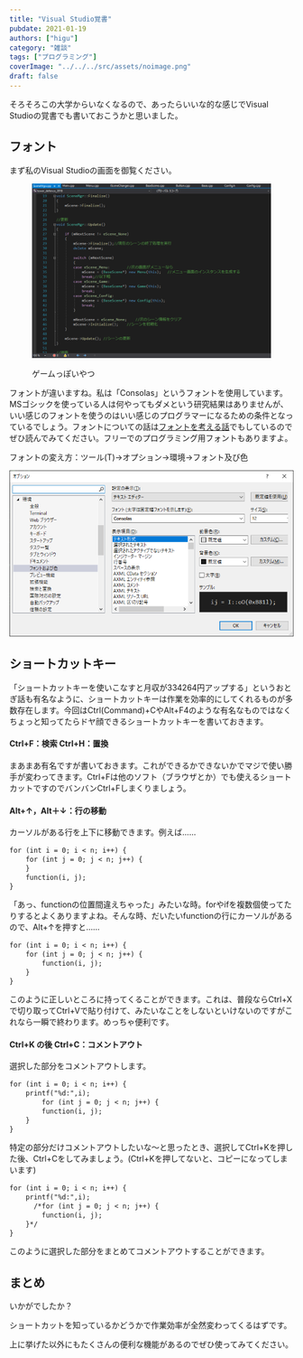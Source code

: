 ```yaml
---
title: "Visual Studio覚書"
pubdate: 2021-01-19
authors: ["higu"]
category: "雑談"
tags: ["プログラミング"]
coverImage: "../../../src/assets/noimage.png"
draft: false
---
```


そろそろこの大学からいなくなるので、あったらいいな的な感じでVisual Studioの覚書でも書いておこうかと思いました。

## フォント

まず私のVisual Studioの画面を御覧ください。

<figure>

![](../../assets/post/20210119/image-2.png)

<figcaption>

ゲームっぽいやつ

</figcaption>

</figure>

フォントが違いますね。私は「Consolas」というフォントを使用しています。MSゴシックを使っている人は何やってもダメという研究結果はありませんが、いい感じのフォントを使うのはいい感じのプログラマーになるための条件となっているでしょう。フォントについての話は[フォントを考える話](https://uu-cactus.com/?p=81)でもしているのでぜひ読んでみてください。フリーでのプログラミング用フォントもありますよ。

  
フォントの変え方：ツール(T)→オプション→環境→フォント及び色

![](../../assets/post/20210119/image-3.png)

## ショートカットキー

「ショートカットキーを使いこなすと月収が334264円アップする」というおとぎ話も有名なように、ショートカットキーは作業を効率的にしてくれるものが多数存在します。今回はCtrl(Command)+CやAlt+F4のような有名なものではなくちょっと知ってたらドヤ顔できるショートカットキーを書いておきます。

#### Ctrl+F：検索 Ctrl+H：置換

まあまあ有名ですが書いておきます。これができるかできないかでマジで使い勝手が変わってきます。Ctrl+Fは他のソフト（ブラウザとか）でも使えるショートカットですのでバンバンCtrl+Fしまくりましょう。

#### Alt+↑，Alt＋↓：行の移動

カーソルがある行を上下に移動できます。例えば……

```
for (int i = 0; i < n; i++) {
	for (int j = 0; j < n; j++) {
	}
	function(i, j);
}
```

「あっ、functionの位置間違えちゃった」みたいな時。forやifを複数個使ってたりするとよくありますよね。そんな時、だいたいfunctionの行にカーソルがあるので、Alt+↑を押すと……

```
for (int i = 0; i < n; i++) {
	for (int j = 0; j < n; j++) {
		function(i, j);
	}
}
```

このように正しいところに持ってくることができます。これは、普段ならCtrl+Xで切り取ってCtrl+Vで貼り付けて、みたいなことをしないといけないのですがこれなら一瞬で終わります。めっちゃ便利です。

#### Ctrl+K の後 Ctrl+C：コメントアウト

選択した部分をコメントアウトします。

```
for (int i = 0; i < n; i++) {
	printf("%d:",i);
        for (int j = 0; j < n; j++) {
		function(i, j);
	}
}
```

特定の部分だけコメントアウトしたいな～と思ったとき、選択してCtrl+Kを押した後、Ctrl+Cをしてみましょう。(Ctrl+Kを押してないと、コピーになってしまいます)

```
for (int i = 0; i < n; i++) {
	printf("%d:",i);
      /*for (int j = 0; j < n; j++) {
		function(i, j);
	}*/
}
```

このように選択した部分をまとめてコメントアウトすることができます。

## まとめ

いかがでしたか？

ショートカットを知っているかどうかで作業効率が全然変わってくるはずです。

上に挙げた以外にもたくさんの便利な機能があるのでぜひ使ってみてください。
